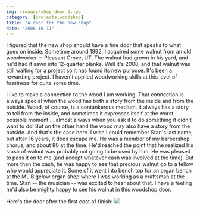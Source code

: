 ```yaml
---
img: /images/shop_door_3.jpg
category: [projects,woodshop]
title: "A door for the new shop"
date: "2008-10-11"
---
```


I figured that the new shop should have a fine door that speaks to what goes on inside. Sometime around 1992, I acquired some walnut from an old woodworker in Pleasant Grove, UT. The walnut had grown in his yard, and he'd had it sawn into 12-quarter planks. Well it's 2008, and that walnut was still waiting for a project so it has found its new purpose. It's been a rewarding project. I haven't applied woodworking skills at this level of fussiness for quite some time.

I like to make a connection to the wood I am working. That connection is always special when the wood has both a story from the inside and from the outside. Wood, of course, is a contankerous medium. It always has a story to tell from the inside, and sometimes it expresses itself at the worst possible moment ... almost always when you ask it to do something it didn't want to do! But on the other hand the wood may also have a story from the outside. And that's the case here. I wish I could remember Stan's last name, but after 16 years, it does escape me. He was a member of my barbershop chorus, and about 80 at the time. He'd reached the point that he realized his stash of walnut was probably not going to be used by him. He was pleased to pass it on to me (and accept whatever cash was involved at the time). But more than the cash, he was happy to see that precious walnut go to a fellow who would appreciate it. Some of it went into bench top for an organ bench at the ML Bigelow organ shop where I was working as a craftsman at the time. Stan -- the musician -- was excited to hear about that. I have a feeling he'd also be mighty happy to see his walnut in this woodshop door.

Here's the door after the first coat of finish: [![](/images/shop_door_3.jpg)](http://www.flickr.com/photos/duanemcguire/2935632256/in/photostream/ "More photos on flickr.com")
